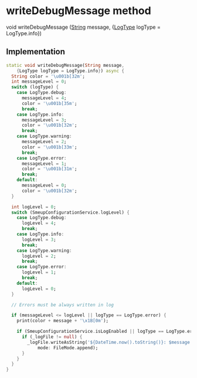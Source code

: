 


# writeDebugMessage method








void writeDebugMessage
([String](https://api.flutter.dev/flutter/dart-core/String-class.html) message, {[LogType](../../smeup_services_smeup_log_service/LogType.md) logType = LogType.info})








## Implementation

```dart
static void writeDebugMessage(String message,
    {LogType logType = LogType.info}) async {
  String color = '\u001b[32m';
  int messageLevel = 0;
  switch (logType) {
    case LogType.debug:
      messageLevel = 4;
      color = '\u001b[35m';
      break;
    case LogType.info:
      messageLevel = 3;
      color = '\u001b[32m';
      break;
    case LogType.warning:
      messageLevel = 2;
      color = '\u001b[33m';
      break;
    case LogType.error:
      messageLevel = 1;
      color = '\u001b[31m';
      break;
    default:
      messageLevel = 0;
      color = '\u001b[32m';
  }

  int logLevel = 0;
  switch (SmeupConfigurationService.logLevel) {
    case LogType.debug:
      logLevel = 4;
      break;
    case LogType.info:
      logLevel = 3;
      break;
    case LogType.warning:
      logLevel = 2;
      break;
    case LogType.error:
      logLevel = 1;
      break;
    default:
      logLevel = 0;
  }

  // Errors must be always written in log

  if (messageLevel <= logLevel || logType == LogType.error) {
    print(color + message + '\x1B[0m');

    if (SmeupConfigurationService.isLogEnabled || logType == LogType.error) {
      if (_logFile != null) {
        _logFile.writeAsString('${DateTime.now().toString()}: $message \n',
            mode: FileMode.append);
      }
    }
  }
}
```







